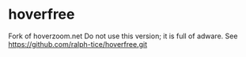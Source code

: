hoverfree
=========

Fork of hoverzoom.net
Do not use this version; it is full of adware.  See https://github.com/ralph-tice/hoverfree.git
